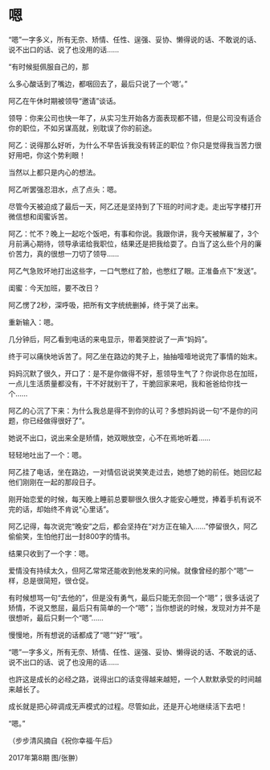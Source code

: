 # 嗯

“嗯”一字多义，所有无奈、矫情、任性、逞强、妥协、懒得说的话、不敢说的话、说不出口的话、说了也没用的话…… 

“有时候挺佩服自己的，那 

么多心酸话到了嘴边，都咽回去了，最后只说了一个‘嗯’。” 

阿乙在午休时期被领导“邀请”谈话。 

领导：你来公司也快一年了，从实习生开始各方面表现都不错，但是公司没有适合你的职位，不如另谋高就，别耽误了你的前途。 

阿乙：说得那么好听，为什么不早告诉我没有转正的职位？你只是觉得我当苦力很好用吧，你这个势利眼！ 

当然以上都只是内心的想法。 

阿乙听罢强忍泪水，点了点头：嗯。 

尽管今天被迫成了最后一天，阿乙还是坚持到了下班的时间才走。走出写字楼打开微信想和闺蜜诉苦。 

阿乙：忙不？晚上一起吃个饭吧，有事和你说。我跟你讲，我今天被解雇了，3个月前满心期待，领导承诺给我职位，结果还是把我给耍了。白当了这么些个月的廉价苦力，真的很想一刀切了领导…… 

阿乙气急败坏地打出这些字，一口气憋红了脸，也憋红了眼。正准备点下“发送”。 

闺蜜：今天加班，要不改日？ 

阿乙愣了2秒，深呼吸，把所有文字统统删掉，终于哭了出来。 

重新输入：嗯。 

几分钟后，阿乙看到电话的来电显示，带着哭腔说了一声“妈妈”。 

终于可以痛快地诉苦了。阿乙坐在路边的凳子上，抽抽噎噎地说完了事情的始末。 

妈妈沉默了很久，开口了：是不是你做得不好，惹领导生气了？你说你总在加班，一点儿生活质量都没有，干不好就别干了，干脆回家来吧，我和爸爸给你找一个…… 

阿乙的心沉了下来：为什么我总是得不到你的认可？多想妈妈说一句“不是你的问题，你已经做得很好了”。 

她说不出口，说出来全是矫情，她双眼放空，心不在焉地听着…… 

轻轻地吐出了一个：嗯。 

阿乙挂了电话，坐在路边，一对情侣说说笑笑走过去，她想了她的前任。她回忆起他们刚刚在一起的那段日子。 

刚开始恋爱的时候，每天晚上睡前总要聊很久很久才能安心睡觉，捧着手机有说不完的话，却始终不肯说“心里话”。 

阿乙记得，每次说完“晚安”之后，都会坚持在“对方正在输入……”停留很久，阿乙偷偷笑，生怕他打出一封800字的情书。 

结果只收到了一个字：嗯。 

爱情没有持续太久，但阿乙常常还能收到他发来的问候。就像曾经的那个“嗯”一样，总是很简短，很仓促。 

有时候想骂一句“去他的”，但是没有勇气，最后只能无奈回一个“嗯”；很多话说了矫情，不说又憋屈，最后只有简单的一个“嗯”；当你想说的时候，发现对方并不是很想听，最后只剩一个“嗯”…… 

慢慢地，所有想说的话都成了“嗯”“好”“哦”。 

“嗯”一字多义，所有无奈、矫情、任性、逞强、妥协、懒得说的话、不敢说的话、说不出口的话、说了也没用的话…… 

也許这是成长的必经之路，说得出口的话变得越来越短，一个人默默承受的时间越来越长了。 

成长就是把心碎调成无声模式的过程。尽管如此，还是开心地继续活下去吧！ 

“嗯。” 

（步步清风摘自《祝你幸福·午后》 

2017年第8期 图/张翀）